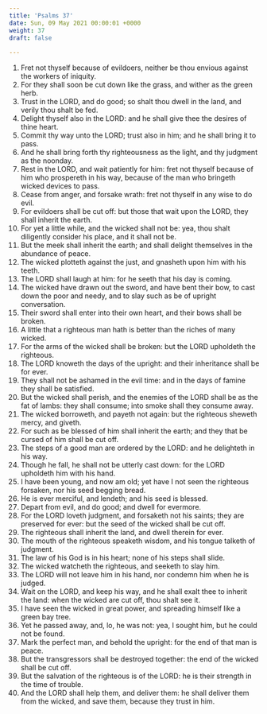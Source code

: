 ```yaml
---
title: 'Psalms 37'
date: Sun, 09 May 2021 00:00:01 +0000
weight: 37
draft: false
  
---
```


1. Fret not thyself because of evildoers, neither be thou envious against the workers of iniquity.
2. For they shall soon be cut down like the grass, and wither as the green herb.
3. Trust in the LORD, and do good; so shalt thou dwell in the land, and verily thou shalt be fed.
4. Delight thyself also in the LORD: and he shall give thee the desires of thine heart.
5. Commit thy way unto the LORD; trust also in him; and he shall bring it to pass.
6. And he shall bring forth thy righteousness as the light, and thy judgment as the noonday.
7. Rest in the LORD, and wait patiently for him: fret not thyself because of him who prospereth in his way, because of the man who bringeth wicked devices to pass.
8. Cease from anger, and forsake wrath: fret not thyself in any wise to do evil.
9. For evildoers shall be cut off: but those that wait upon the LORD, they shall inherit the earth.
10. For yet a little while, and the wicked shall not be: yea, thou shalt diligently consider his place, and it shall not be.
11. But the meek shall inherit the earth; and shall delight themselves in the abundance of peace.
12. The wicked plotteth against the just, and gnasheth upon him with his teeth.
13. The LORD shall laugh at him: for he seeth that his day is coming.
14. The wicked have drawn out the sword, and have bent their bow, to cast down the poor and needy, and to slay such as be of upright conversation.
15. Their sword shall enter into their own heart, and their bows shall be broken.
16. A little that a righteous man hath is better than the riches of many wicked.
17. For the arms of the wicked shall be broken: but the LORD upholdeth the righteous.
18. The LORD knoweth the days of the upright: and their inheritance shall be for ever.
19. They shall not be ashamed in the evil time: and in the days of famine they shall be satisfied.
20. But the wicked shall perish, and the enemies of the LORD shall be as the fat of lambs: they shall consume; into smoke shall they consume away.
21. The wicked borroweth, and payeth not again: but the righteous sheweth mercy, and giveth.
22. For such as be blessed of him shall inherit the earth; and they that be cursed of him shall be cut off.
23. The steps of a good man are ordered by the LORD: and he delighteth in his way.
24. Though he fall, he shall not be utterly cast down: for the LORD upholdeth him with his hand.
25. I have been young, and now am old; yet have I not seen the righteous forsaken, nor his seed begging bread.
26. He is ever merciful, and lendeth; and his seed is blessed.
27. Depart from evil, and do good; and dwell for evermore.
28. For the LORD loveth judgment, and forsaketh not his saints; they are preserved for ever: but the seed of the wicked shall be cut off.
29. The righteous shall inherit the land, and dwell therein for ever.
30. The mouth of the righteous speaketh wisdom, and his tongue talketh of judgment.
31. The law of his God is in his heart; none of his steps shall slide.
32. The wicked watcheth the righteous, and seeketh to slay him.
33. The LORD will not leave him in his hand, nor condemn him when he is judged.
34. Wait on the LORD, and keep his way, and he shall exalt thee to inherit the land: when the wicked are cut off, thou shalt see it.
35. I have seen the wicked in great power, and spreading himself like a green bay tree.
36. Yet he passed away, and, lo, he was not: yea, I sought him, but he could not be found.
37. Mark the perfect man, and behold the upright: for the end of that man is peace.
38. But the transgressors shall be destroyed together: the end of the wicked shall be cut off.
39. But the salvation of the righteous is of the LORD: he is their strength in the time of trouble.
40. And the LORD shall help them, and deliver them: he shall deliver them from the wicked, and save them, because they trust in him.

